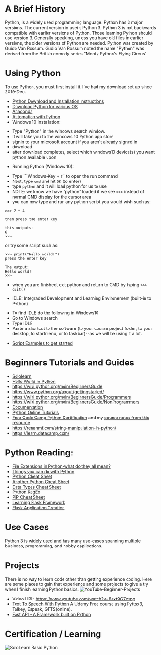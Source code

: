 # A Brief History
Python, is a widely used programming language.  Python has 3 major versions.  The current version in usei s Python 3.  Python 3 is not backwards compatible with earlier versions of Python.  Those learning Python should use version 3.  Generally speaking, unless you have old files in earlier versions, the older versions of Python are needed. Python was created by Guido Van Rossum.  Gudio Van Rossum noted the name "Python" was derived from the British comedy series "Monty Python's Flying Circus".

# Using Python 
To use Python, you must first install it. I've had my download set up since 2019-Dec. 
* [Python Download and Installation Instructions](https://www.python.org/downloads/)<br>
* [Download Python for various OS](https://wiki.python.org/moin/BeginnersGuide/Download)<br>
* [Anaconda](https://www.anaconda.com/products/individual)<br>
* [Automation with Python](https://www.kdnuggets.com/2021/06/5-tasks-automate-python.html)
* Windows 10 Installation: 
 - Type "Python" in the windows search window.  
 - It will take you to the windows 10 Python app store
 - signin to your microsoft account if you aren't already signed in
 - download
 - after download completes, select which windows10 device(s) you want python available upon 
* Running Python (Windows 10): 
- Type ```Windows-Key + r``  to open the run command
- Next, type ```cmd``` and hit ```OK``` (to enter) 
- type ```python``` and it will load python for us to use 
- NOTE: we know we have "python" loaded if we see ```>>>``` instead of normal CMD display for the cursor area
- you can now type and run any python script you would wish such as: 
``` 
>>> 2 + 4

then press the enter key 
 
this outputs:
6
>>>
``` 
or try some script such as: 
```
>>> print("Hello world!")
press the enter key 

The output: 
Hello world!
>>>
```
- when you are finished, exit python and return to CMD by typing 
  ``` >>> quit() ```
* IDLE: Integraded Development and Learning Environement (built-in to Python) 
- To find IDLE do the following in Windows10
- Go to Windows search
- Type IDLE
- Paste a shortcut to the software (to your course project folder, to your desktop, to startmenu, or to taskbar)--as we will be using it a lot. 
* [Script Examples to get started](https://www.freecodecamp.org/news/python-code-examples-sample-script-coding-tutorial-for-beginners/)

# Beginners Tutorials and Guides
* [Sololearn](https://www.sololearn.com)
* [Hello World in Python](https://www.hackinscience.org/exercises/)
* https://wiki.python.org/moin/BeginnersGuide
* https://www.python.org/about/gettingstarted/
* https://wiki.python.org/moin/BeginnersGuide/Programmers 
* https://wiki.python.org/moin/BeginnersGuide/NonProgrammers
* [Documentation](https://docs.python.org/3/)
* [Python Online Tutorials](https://www.python-course.eu/index.php)
* [Free Code Camp Python Certification](https://www.freecodecamp.org/learn) and my [course notes from this resource](https://github.com/EO4wellness/T-I-L/tree/main/python/FreeCode-Camp)
* https://renanmf.com/string-manipulation-in-python/
* https://learn.datacamp.com/

# Python Reading: 
* [File Extensions in Python-what do they all mean?](http://dcjtech.info/topic/python-file-extensions/)
* [Things you can do with Python](https://mr-unity-buddy.hashnode.dev/9-amazing-things-to-do-with-python)
* [Python Cheat Sheet](https://betterprogramming.pub/a-python-package-developers-cheat-sheet-3efb9e9454c7)
* [Another Python Cheat Sheet](https://dev.to/ericchapman/my-beloved-python-cheat-sheet-4kpk)
* [Data Types Cheat Sheet](https://codingnuts.tech/python-cheat-sheet-for-beginners)
* [Python RegEx](https://www.kdnuggets.com/2018/04/python-regular-expressions-cheat-sheet.html)
* [PIP Cheat Sheet](https://opensource.com/article/19/11/python-pip-cheat-sheet)
* [Learning Flask Framework](https://dev.to/gajesh/the-complete-flask-beginner-tutorial-124i)
* [Flask Application Creation](https://dzone.com/articles/python-flask-code-generator)

# Use Cases 
Python 3 is widely used and has many use-cases spanning multiple business, programming, and hobby applications. 

# Projects
There is no way to learn code other than getting experience coding.  Here are some places to gain that experience and some projects to give a try when I finish learning Python basics. 
![YouTube-Beginner-Projects](https://github.com/EO4wellness/T-I-L/blob/main/python/Images/Python-beginner-projects.png)
* Video URL: https://www.youtube.com/watch?v=8ext9G7xspg 
* [Text To Speech With Python](https://www.udemy.com/share/101wZYAkMSdF5RRH4=/) A Udemy Free course using Pyttsx3, Talkey, Espeak, GTTS(online). 
* [Fast API - A Framework built on Python](https://fastapi.tiangolo.com/)

# Certification / Learning

![SoloLearn Basic Python](https://www.sololearn.com/certificates/course/en/15619122/1157/landscape/png)



